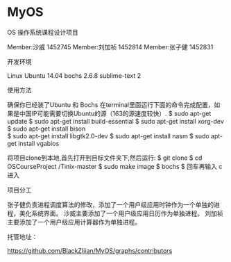 # MyOS
OS
操作系统课程设计项目

Member:沙威   1452745
Member:刘加祯 1452814
Member:张子健 1452831

开发环境

Linux Ubuntu 14.04
bochs 2.6.8
sublime-text 2

使用方法

确保你已经装了Ubuntu 和 Bochs
在terminal里面运行下面的命令完成配置，如果是中国IP可能需要切换Ubuntu的源（163的源速度较快）.
$ sudo  apt-get update 
$ sudo  apt-get install build-essential 
$ sudo  apt-get install xorg-dev                                        
$ sudo  apt-get install bison   
$ sudo  apt-get install libgtk2.0-dev
$ sudo  apt-get install nasm
$ sudo  apt-get install vgabios

将项目clone到本地,首先打开到目标文件夹下,然后运行:
$ git clone 
$ cd OSCourseProject /Tinix-master
$ sudo make image
$ bochs 
$ 回车再输入 c 进入

项目分工

张子健负责进程调度算法的修改，添加了一个用户级应用时钟作为一个单独的进程，美化系统界面。
沙威主要添加了一个用户级应用日历作为单独进程。
刘加祯主要添加了一个用户级应用计算器作为单独进程。

托管地址：

https://github.com/BlackZIjian/MyOS/graphs/contributors
